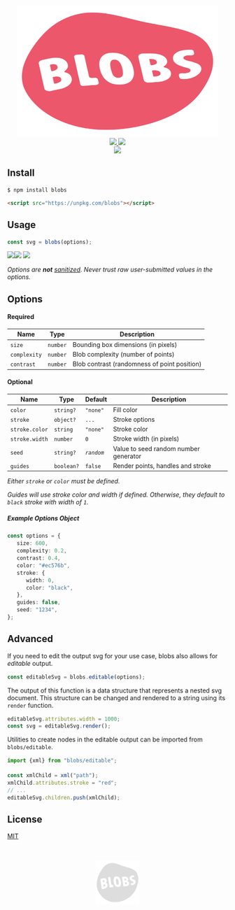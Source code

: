 <p align="center">
    <a href="https://blobs.dev">
        <img width="460" height="300" src="./assets/logo-color.svg?sanitize=true">
    </a>
    <br>
    <a href="https://www.npmjs.com/package/blobs">
        <img src="https://img.shields.io/npm/v/blobs.svg">
    </a>
    <a href="https://bundlephobia.com/result?p=blobs">
        <img src="https://img.shields.io/bundlephobia/minzip/blobs.svg">
    </a>
    <br>
    <a href="https://blobs.dev">
        <img src="https://svgsaur.us/?c=0366d6&t=PLAYGROUND&o=b&s=23&w=170&y=38&h=46" />
    </a>
</p>

## Install

```shell
$ npm install blobs
```

```html
<script src="https://unpkg.com/blobs"></script>
```

## Usage

```typescript
const svg = blobs(options);
```

![](https://svgsaur.us?t=&w=5&h=32&b=fdcc56)![](https://svgsaur.us/?t=WARNING&w=103&h=32&s=16&y=21&x=12&b=feefcd&f=arial&o=b) ![](https://svgsaur.us?t=&w=1&h=48&)

_Options are **not** [sanitized](https://en.wikipedia.org/wiki/HTML_sanitization). Never trust raw user-submitted values in the options._

## Options

#### Required

Name           | Type       | Description
-------------- | ---------- | ---------------------------------------------
`size`         | `number`   | Bounding box dimensions (in pixels)
`complexity`   | `number`   | Blob complexity (number of points)
`contrast`     | `number`   | Blob contrast (randomness of point position)


#### Optional

Name           | Type       | Default    | Description
-------------- | ---------- | ---------- | -------------------------------------
`color`        | `string?`  | `"none"`   | Fill color
`stroke`       | `object?`  | `...`      | Stroke options
`stroke.color` | `string`   | `"none"`   | Stroke color
`stroke.width` | `number`   | `0`        | Stroke width (in pixels)
`seed`         | `string?`  | _`random`_ | Value to seed random number generator
`guides`       | `boolean?` | `false`    | Render points, handles and stroke

_Either `stroke` or `color` must be defined._

_Guides will use stroke color and width if defined. Otherwise, they default to `black` stroke with width of `1`._

##### Example Options Object

```typescript
const options = {
   size: 600,
   complexity: 0.2,
   contrast: 0.4,
   color: "#ec576b",
   stroke: {
      width: 0,
      color: "black",
   },
   guides: false,
   seed: "1234",
};
```

## Advanced

If you need to edit the output svg for your use case, blobs also allows for _editable_ output.

```typescript
const editableSvg = blobs.editable(options);
```

The output of this function is a data structure that represents a nested svg document. This structure can be changed and rendered to a string using its `render` function.

```typescript
editableSvg.attributes.width = 1000;
const svg = editableSvg.render();
```

Utilities to create nodes in the editable output can be imported from `blobs/editable`.

```typescript
import {xml} from "blobs/editable";

const xmlChild = xml("path");
xmlChild.attributes.stroke = "red";
// ...
editableSvg.children.push(xmlChild);
```

## License

[MIT](./LICENSE)

<p align="center">
    <br><br>
    <img width="100" src="./assets/logo-grey.svg?sanitize=true" />
</p>

